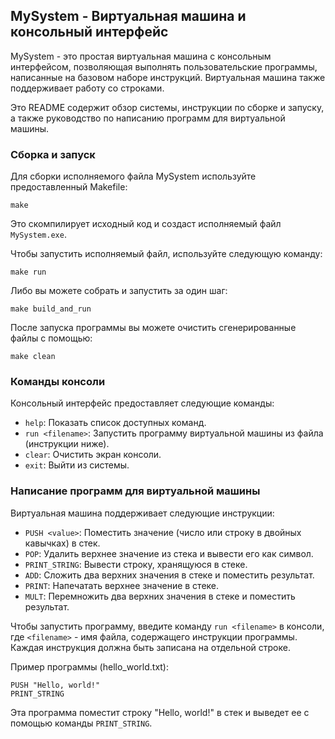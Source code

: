 ## MySystem - Виртуальная машина и консольный интерфейс

MySystem - это простая виртуальная машина с консольным интерфейсом, позволяющая выполнять пользовательские программы, написанные на базовом наборе инструкций. Виртуальная машина также поддерживает работу со строками.

Это README содержит обзор системы, инструкции по сборке и запуску, а также руководство по написанию программ для виртуальной машины.

### Сборка и запуск

Для сборки исполняемого файла MySystem используйте предоставленный Makefile:

```
make
```

Это скомпилирует исходный код и создаст исполняемый файл `MySystem.exe`.

Чтобы запустить исполняемый файл, используйте следующую команду:

```
make run
```

Либо вы можете собрать и запустить за один шаг:

```
make build_and_run
```

После запуска программы вы можете очистить сгенерированные файлы с помощью:

```
make clean
```

### Команды консоли

Консольный интерфейс предоставляет следующие команды:

- `help`: Показать список доступных команд.
- `run <filename>`: Запустить программу виртуальной машины из файла (инструкции ниже).
- `clear`: Очистить экран консоли.
- `exit`: Выйти из системы.

### Написание программ для виртуальной машины

Виртуальная машина поддерживает следующие инструкции:

- `PUSH <value>`: Поместить значение (число или строку в двойных кавычках) в стек.
- `POP`: Удалить верхнее значение из стека и вывести его как символ.
- `PRINT_STRING`: Вывести строку, хранящуюся в стеке.
- `ADD`: Сложить два верхних значения в стеке и поместить результат.
- `PRINT`: Напечатать верхнее значение в стеке.
- `MULT`: Перемножить два верхних значения в стеке и поместить результат.

Чтобы запустить программу, введите команду `run <filename>` в консоли, где `<filename>` - имя файла, содержащего инструкции программы. Каждая инструкция должна быть записана на отдельной строке.

Пример программы (hello_world.txt):

```
PUSH "Hello, world!"
PRINT_STRING
```

Эта программа поместит строку "Hello, world!" в стек и выведет ее с помощью команды `PRINT_STRING`.